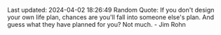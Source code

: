 Last updated: 2024-04-02 18:26:49
Random Quote: If you don't design your own life plan, chances are you'll fall into someone else's plan. And guess what they have planned for you? Not much. - Jim Rohn